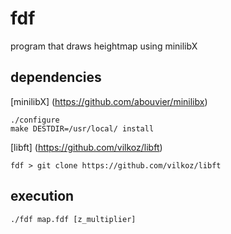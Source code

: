 # fdf
program that draws heightmap using minilibX


## dependencies

[minilibX] (https://github.com/abouvier/minilibx)
```
./configure
make DESTDIR=/usr/local/ install
```
[libft] (https://github.com/vilkoz/libft)
```
fdf > git clone https://github.com/vilkoz/libft
```

## execution

```
./fdf map.fdf [z_multiplier]
```
